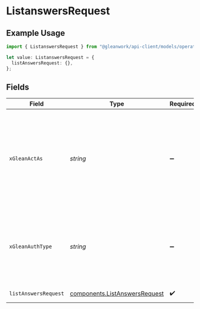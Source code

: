 # ListanswersRequest

## Example Usage

```typescript
import { ListanswersRequest } from "@gleanwork/api-client/models/operations";

let value: ListanswersRequest = {
  listAnswersRequest: {},
};
```

## Fields

| Field                                                                                                                    | Type                                                                                                                     | Required                                                                                                                 | Description                                                                                                              |
| ------------------------------------------------------------------------------------------------------------------------ | ------------------------------------------------------------------------------------------------------------------------ | ------------------------------------------------------------------------------------------------------------------------ | ------------------------------------------------------------------------------------------------------------------------ |
| `xGleanActAs`                                                                                                            | *string*                                                                                                                 | :heavy_minus_sign:                                                                                                       | Email address of a user on whose behalf the request is intended to be made (should be non-empty only for global tokens). |
| `xGleanAuthType`                                                                                                         | *string*                                                                                                                 | :heavy_minus_sign:                                                                                                       | Auth type being used to access the endpoint (should be non-empty only for global tokens).                                |
| `listAnswersRequest`                                                                                                     | [components.ListAnswersRequest](../../models/components/listanswersrequest.md)                                           | :heavy_check_mark:                                                                                                       | ListAnswers request                                                                                                      |